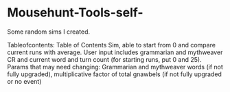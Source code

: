 # Mousehunt-Tools-self-
Some random sims I created.



Tableofcontents: Table of Contents Sim, able to start from 0 and compare current runs with average. User input includes grammarian and mythweaver CR and current word and turn count (for starting runs, put 0 and 25).
Params that may need changing: Grammarian and mythweaver words (if not fully upgraded), multiplicative factor of total gnawbels (if not fully upgraded or no event)
